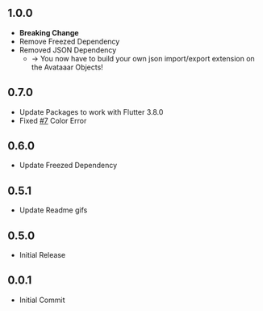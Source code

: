 ## 1.0.0
* **Breaking Change**
* Remove Freezed Dependency
* Removed JSON Dependency 
  * -> You now have to build your own json import/export extension on the Avataaar Objects!

## 0.7.0
* Update Packages to work with Flutter 3.8.0
* Fixed [#7](https://github.com/jlnrrg/avataaars/issues/6) Color Error

## 0.6.0
* Update Freezed Dependency

## 0.5.1
* Update Readme gifs
## 0.5.0
* Initial Release
## 0.0.1
* Initial Commit
